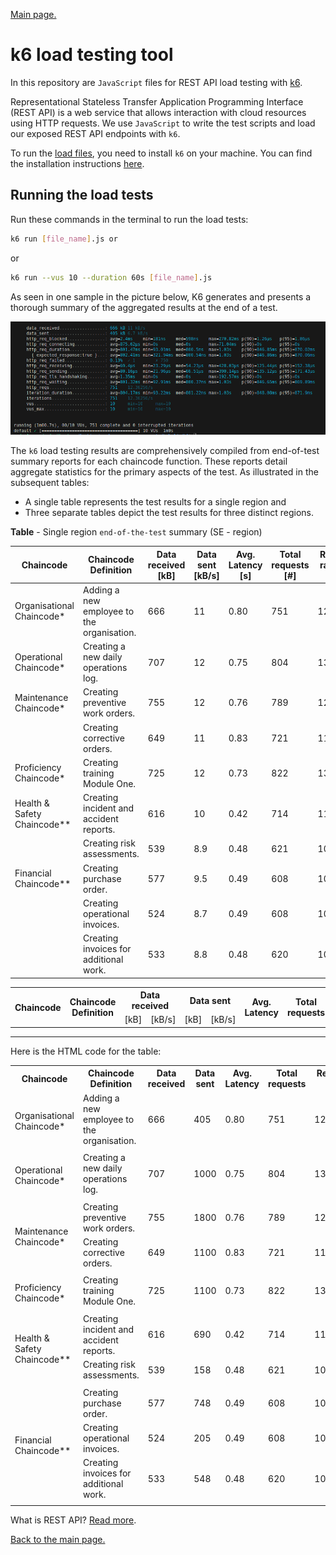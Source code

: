 [Main page.](../../../README.md)

# k6 load testing tool

In this repository are `JavaScript` files for REST API load testing with [k6](https://k6.io/). 

Representational Stateless Transfer Application Programming Interface (REST API) is a web service that allows interaction with cloud resources using HTTP requests. We use `JavaScript` to write the test scripts and load our exposed REST API endpoints with `k6`. 

To run the [load files](../k6-linux/), you need to install `k6` on your machine. You can find the installation instructions [here](https://k6.io/docs/getting-started/installation/).

## Running the load tests

Run these commands in the terminal to run the load tests:

```bash
k6 run [file_name].js or 
```
or
```bash
k6 run --vus 10 --duration 60s [file_name].js
```
As seen in one sample in the picture below, K6 generates and presents a thorough summary of the aggregated results at the end of a test.

![k6 results](../../../05-plots/images/01-ops.png)

The `k6` load testing results are comprehensively compiled from end-of-test summary reports for each chaincode function. These reports detail aggregate statistics for the primary aspects of the test. As illustrated in the subsequent tables: 
* A single table represents the test results for a single region and 
* Three separate tables depict the test results for three distinct regions.

**Table** - Single region `end-of-the-test` summary (SE - region)

| Chaincode | Chaincode Definition | Data received [kB] | Data sent [kB/s] | Avg. Latency [s] | Total requests [#] | Requests rate [TPS rate] | Failed [%] | Failed [#] | p(95) [ms] |
| --- | --- | --- | --- | --- | --- | --- | --- | --- | --- |
| Organisational Chaincode* | Adding a new employee to the organisation. | 666 | 11 | 0.80 | 751 | 12.3626/s | 0.13 | 1 | 870.02 |
| Operational Chaincode* | Creating a new daily operations log. | 707 | 12 | 0.75 | 804 | 13.2384/s | 4.60 | 37 | 847.23 |
| Maintenance Chaincode* | Creating preventive work orders. | 755 | 12 | 0.76 | 789 | 12.9931/s | 0.38 | 3 | 824.78 |
|  | Creating corrective orders. | 649 | 11 | 0.83 | 721 | 11.8730/s | 1.38 | 10 | 971.13 |
| Proficiency Chaincode* | Creating training Module One. | 725 | 12 | 0.73 | 822 | 13.5449/s | 0.12 | 1 | 817.56 |
| Health & Safety Chaincode** | Creating incident and accident reports. | 616 | 10 | 0.42 | 714 | 11.8308/s | 0.00 | 0 | 484.55 |
|  | Creating risk assessments. | 539 | 8.9 | 0.48 | 621 | 10.2629/s | 0.00 | 0 | 596.36 |
| Financial Chaincode** | Creating purchase order. | 577 | 9.5 | 0.49 | 608 | 10.0534/s | 1.15 | 7 | 589.29 |
|  | Creating operational invoices. | 524 | 8.7 | 0.49 | 608 | 10.0631/s | 1.15 | 7 | 576.20 |
|  | Creating invoices for additional work. | 533 | 8.8 | 0.48 | 620 | 10.2148/s | 1.93 | 12 | 593.84 |

<table>
  <tr>
    <th rowspan="2">Chaincode</th>
    <th rowspan="2">Chaincode Definition</th>
    <th colspan="2">Data received</th>
    <th colspan="2">Data sent</th>
    <th rowspan="2">Avg. Latency</th>
    <th rowspan="2">Total requests</th>
    <th rowspan="2">Requests rate</th>
    <th colspan="2">Failed</th>
    <th rowspan="2">p(95)</th>
  </tr>
  <tr>
    <td>[kB]</td>
    <td>[kB/s]</td>
    <td>[kB]</td>
    <td>[kB/s]</td>
    <td>[%]</td>
    <td>[#]</td>
  </tr>
  <!-- Add rows here -->
</table>



___

Here is the HTML code for the table:

<table>
   <tr>
    <th>Chaincode</th>
    <th>Chaincode Definition</th>
    <th>Data received</th>
    <th>Data sent</th>
    <th>Avg. Latency</th>
    <th>Total requests</th>
    <th>Requests rate</th>
    <th>Failed</th>
    <th>Failed</th>
    <th>p(95)</th>
  </tr>
  <tr>
    <td rowspan="2">Organisational Chaincode*</td>
    <td>Adding a new employee to the organisation.</td>
    <td>666</td>
    <td>405</td>
    <td>0.80</td>
    <td>751</td>
    <td>12.3626/s</td>
    <td>0.13</td>
    <td>1</td>
    <td>870.02</td>
  </tr>
  <tr>
    <td colspan="9"></td>
  </tr>
  <tr>
    <td rowspan="2">Operational Chaincode*</td>
    <td>Creating a new daily operations log.</td>
    <td>707</td>
    <td>1000</td>
    <td>0.75</td>
    <td>804</td>
    <td>13.2384/s</td>
    <td>4.60</td>
    <td>37</td>
    <td>847.23</td>
  </tr>
  <tr>
    <td colspan="9"></td>
  </tr>
  <tr>
    <td rowspan="3">Maintenance Chaincode*</td>
    <td>Creating preventive work orders.</td>
    <td>755</td>
    <td>1800</td>
    <td>0.76</td>
    <td>789</td>
    <td>12.9931/s</td>
    <td>0.38</td>
    <td>3</td>
    <td>824.78</td>
  </tr>
  <tr>
    <td>Creating corrective orders.</td>
    <td>649</td>
    <td>1100</td>
    <td>0.83</td>
    <td>721</td>
    <td>11.8730/s</td>
    <td>1.38</td>
    <td>10</td>
    <td>971.13</td>
  </tr>
  <tr>
    <td colspan="9"></td>
  </tr>
  <tr>
    <td rowspan="2">Proficiency Chaincode*</td>
    <td>Creating training Module One.</td>
    <td>725</td>
    <td>1100</td>
    <td>0.73</td>
    <td>822</td>
    <td>13.5449/s</td>
    <td>0.12</td>
    <td>1</td>
    <td>817.56</td>
  </tr>
  <tr>
    <td colspan="9"></td>
  </tr>
  <tr>
    <td rowspan="3">Health & Safety Chaincode**</td>
    <td>Creating incident and accident reports.</td>
    <td>616</td>
    <td>690</td>
    <td>0.42</td>
    <td>714</td>
    <td>11.8308/s</td>
    <td>0.00</td>
    <td>0</td>
    <td>484.55</td>
  </tr>
  <tr>
    <td>Creating risk assessments.</td>
    <td>539</td>
    <td>158</td>
    <td>0.48</td>
    <td>621</td>
    <td>10.2629/s</td>
    <td>0.00</td>
    <td>0</td>
    <td>596.36</td>
  </tr>
  <tr>
    <td colspan="9"></td>
  </tr>
  <tr>
    <td rowspan="4">Financial Chaincode**</td>
    <td>Creating purchase order.</td>
    <td>577</td>
    <td>748</td>
    <td>0.49</td>
    <td>608</td>
    <td>10.0534/s</td>
    <td>1.15</td>
    <td>7</td>
    <td>589.29</td>
  </tr>
  <tr>
    <td>Creating operational invoices.</td>
    <td>524</td>
    <td>205</td>
    <td>0.49</td>
    <td>608</td>
    <td>10.0631/s</td>
    <td>1.15</td>
    <td>7</td>
    <td>576.20</td>
  </tr>
  <tr>
    <td>Creating invoices for additional work.</td>
    <td>533</td>
    <td>548</td>
    <td>0.48</td>
    <td>620</td>
    <td>10.2148/s</td>
    <td>1.93</td>
    <td>12</td>
    <td>593.84</td>
  </tr>
  <tr>
    <td colspan="9"></td>
  </tr>
</table>



What is REST API? [Read more](https://www.redhat.com/en/topics/api/what-is-a-rest-api).

[Back to the main page.](../../../README.md)
